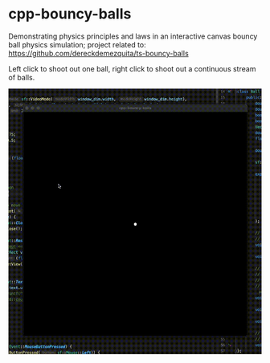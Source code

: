# cpp-bouncy-balls

Demonstrating physics principles and laws in an interactive canvas bouncy ball physics simulation; project related to: https://github.com/dereckdemezquita/ts-bouncy-balls

Left click to shoot out one ball, right click to shoot out a continuous stream of balls.

![demo-bouncy-balls](.graphics/demo-bouncy-balls.gif)
